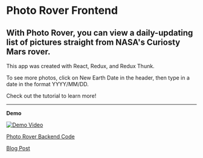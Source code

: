 # Photo Rover Frontend

## With Photo Rover, you can view a daily-updating list of pictures straight from NASA's Curiosty Mars rover. 

This app was created with React, Redux, and Redux Thunk. 

To see more photos, click on New Earth Date in the header, then type in a date in the format YYYY/MM/DD. 

Check out the tutorial to learn more!

---

**Demo**

[![Demo Video](http://img.youtube.com/vi/m2Ufl3jyjNQ/0.jpg)](http://www.youtube.com/watch?v=m2Ufl3jyjNQ)

[Photo Rover Backend Code](https://github.com/colerau/photo-rover-backend)

[Blog Post](https://dev.to/colerau/photo-rover-flatiron-school-final-project-4d8h)
